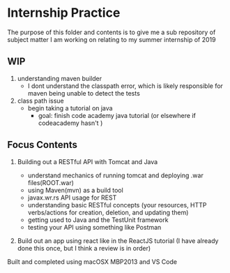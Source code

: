 # Internship Practice

The purpose of this folder and contents is to give me a sub repository of subject matter I am working on relating to my summer internship of 2019

## WIP

1. understanding maven builder
    - I dont understand the classpath error, which is likely responsible for maven being unable to detect the tests
2. class path issue
    - begin taking a tutorial on java
        - goal: finish code academy java tutorial (or elsewhere if codeacademy hasn't )


## Focus Contents

1.  Building out a RESTful API with Tomcat and Java
    - understand mechanics of running tomcat and deploying .war files(ROOT.war)
    - using Maven(mvn) as a build tool
    - javax.wr.rs API usage for REST
    - understanding basic RESTful concepts (your resources, HTTP verbs/actions for creation, deletion, and updating them)
    - getting used to Java and the TestUnit framework
    - testing your API using something like Postman

2. Build out an app using react like in the ReactJS tutorial (I have already done this once, but I think a review is in order)

Built and completed using macOSX MBP2013 and VS Code